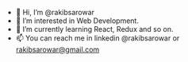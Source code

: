- 👋 Hi, I’m @rakibsarowar
- 👀 I’m interested in Web Development.
- 🌱 I’m currently learning React, Redux and so on.
- 📫 You can reach me in linkedin @rakibsarowar or rakibsarowar@gmail.com

<!---
rakibsarowar/rakibsarowar is a ✨ special ✨ repository because its `README.md` (this file) appears on your GitHub profile.
You can click the Preview link to take a look at your changes.
--->
